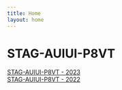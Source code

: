 ```yaml
---
title: Home
layout: home
---
```


# STAG-AUIUI-P8VT

[STAG-AUIUI-P8VT - 2023](./2023/)  
[STAG-AUIUI-P8VT - 2022](./2022/)
